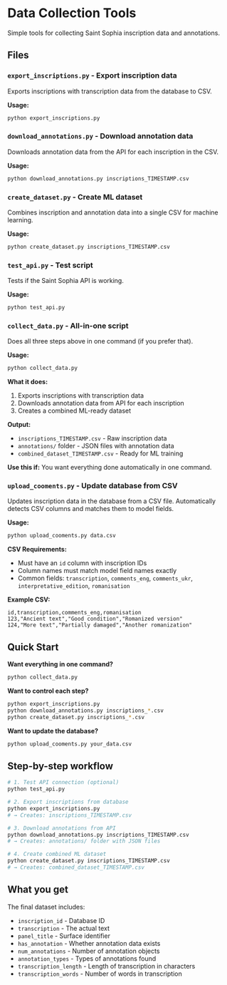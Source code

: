 # Data Collection Tools

Simple tools for collecting Saint Sophia inscription data and annotations.

## Files

### `export_inscriptions.py` - Export inscription data
Exports inscriptions with transcription data from the database to CSV.

**Usage:**
```bash
python export_inscriptions.py
```

### `download_annotations.py` - Download annotation data
Downloads annotation data from the API for each inscription in the CSV.

**Usage:**
```bash
python download_annotations.py inscriptions_TIMESTAMP.csv
```

### `create_dataset.py` - Create ML dataset
Combines inscription and annotation data into a single CSV for machine learning.

**Usage:**
```bash
python create_dataset.py inscriptions_TIMESTAMP.csv
```

### `test_api.py` - Test script
Tests if the Saint Sophia API is working.

**Usage:**
```bash
python test_api.py
```

### `collect_data.py` - All-in-one script
Does all three steps above in one command (if you prefer that).

**Usage:**
```bash
python collect_data.py
```

**What it does:**
1. Exports inscriptions with transcription data
2. Downloads annotation data from API for each inscription
3. Creates a combined ML-ready dataset

**Output:**
- `inscriptions_TIMESTAMP.csv` - Raw inscription data
- `annotations/` folder - JSON files with annotation data  
- `combined_dataset_TIMESTAMP.csv` - Ready for ML training

**Use this if:** You want everything done automatically in one command.

### `upload_cooments.py` - Update database from CSV
Updates inscription data in the database from a CSV file. Automatically detects CSV columns and matches them to model fields.

**Usage:**
```bash
python upload_cooments.py data.csv
```

**CSV Requirements:**
- Must have an `id` column with inscription IDs
- Column names must match model field names exactly
- Common fields: `transcription`, `comments_eng`, `comments_ukr`, `interpretative_edition`, `romanisation`

**Example CSV:**
```csv
id,transcription,comments_eng,romanisation
123,"Ancient text","Good condition","Romanized version"
124,"More text","Partially damaged","Another romanization"
```

## Quick Start

**Want everything in one command?**
```bash
python collect_data.py
```

**Want to control each step?**
```bash
python export_inscriptions.py
python download_annotations.py inscriptions_*.csv  
python create_dataset.py inscriptions_*.csv
```

**Want to update the database?**
```bash
python upload_cooments.py your_data.csv
```

## Step-by-step workflow

```bash
# 1. Test API connection (optional)
python test_api.py

# 2. Export inscriptions from database
python export_inscriptions.py
# → Creates: inscriptions_TIMESTAMP.csv

# 3. Download annotations from API
python download_annotations.py inscriptions_TIMESTAMP.csv
# → Creates: annotations/ folder with JSON files

# 4. Create combined ML dataset
python create_dataset.py inscriptions_TIMESTAMP.csv
# → Creates: combined_dataset_TIMESTAMP.csv
```

## What you get

The final dataset includes:
- `inscription_id` - Database ID
- `transcription` - The actual text
- `panel_title` - Surface identifier  
- `has_annotation` - Whether annotation data exists
- `num_annotations` - Number of annotation objects
- `annotation_types` - Types of annotations found
- `transcription_length` - Length of transcription in characters
- `transcription_words` - Number of words in transcription
